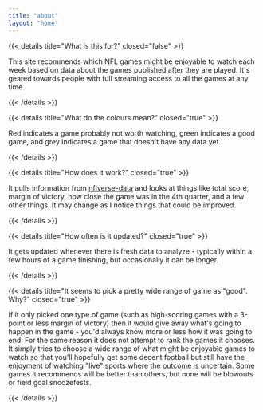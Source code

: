 ```yaml
---
title: "about"
layout: "home"
---
```

{{< details title="What is this for?" closed="false" >}}

This site recommends which NFL games might be enjoyable to watch each week based on data about the games published after they are played. It's geared towards people with full streaming access to all the games at any time.

{{< /details >}}

{{< details title="What do the colours mean?" closed="true" >}}

Red indicates a game probably not worth watching, green indicates a good game, and grey indicates a game that doesn't have any data yet.

{{< /details >}}

{{< details title="How does it work?" closed="true" >}}

It pulls information from [nflverse-data](https://github.com/nflverse/nflverse-data) and looks at things like total score, margin of victory, how close the game was in the 4th quarter, and a few other things. It may change as I notice things that could be improved.

{{< /details >}}

{{< details title="How often is it updated?" closed="true" >}}

It gets updated whenever there is fresh data to analyze - typically within a few hours of a game finishing, but occasionally it can be longer.

{{< /details >}}

{{< details title="It seems to pick a pretty wide range of game as \"good\". Why?" closed="true" >}}

If it only picked one type of game (such as high-scoring games with a 3-point or less margin of victory) then it would give away what's going to happen in the game - you'd always know more or less how it was going to end. For the same reason it does not attempt to rank the games it chooses. It simply tries to choose a wide range of what might be enjoyable games to watch so that you'll hopefully get some decent football but still have the enjoyment of watching "live" sports where the outcome is uncertain. Some games it recommends will be better than others, but none will be blowouts or field goal snoozefests.

{{< /details >}}
